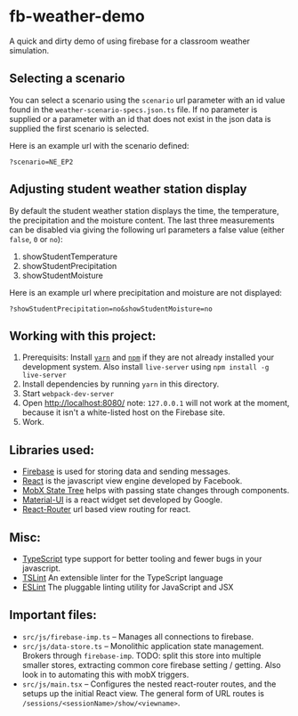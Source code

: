 # fb-weather-demo

A quick and dirty demo of using firebase for a classroom weather simulation.

## Selecting a scenario

You can select a scenario using the `scenario` url parameter with an id value found in the `weather-scenario-specs.json.ts` file.
If no parameter is supplied or a parameter with an id that does not exist in the json data is supplied the first scenario is selected.

Here is an example url with the scenario defined:

`?scenario=NE_EP2`

## Adjusting student weather station display

By default the student weather station displays the time, the temperature, the precipitation and the moisture content.  The last three measurements can be disabled via giving the following url parameters a false value (either `false`, `0` or `no`):

1. showStudentTemperature
2. showStudentPrecipitation
3. showStudentMoisture

Here is an example url where precipitation and moisture are not displayed:

`?showStudentPrecipitation=no&showStudentMoisture=no`

## Working with this project:

1. Prerequisits: Install [`yarn`](https://yarnpkg.com/) and [`npm`](https://www.npmjs.com/)
if they are not already installed  your development system.  Also install `live-server` using `npm install -g live-server`
2. Install dependencies by running `yarn` in this directory.
3. Start `webpack-dev-server`
4. Open [http://localhost:8080/](http://localhost:8080/) note: `127.0.0.1` will not work at the moment, because it isn't a white-listed host on the Firebase site.
5. Work.

## Libraries used:
* [Firebase](https://firebase.google.com/) is used for storing data and sending messages.
* [React](https://facebook.github.io/react/) is the javascript view engine developed by Facebook.
* [MobX State Tree](https://github.com/mobxjs/mobx-state-tree) helps with passing state changes through components.
* [Material-UI](http://www.material-ui.com/) is a react widget set developed by Google.
* [React-Router](https://reacttraining.com/react-router/) url based view routing for react.

## Misc:
* [TypeScript](https://www.typescriptlang.org/) type support for better tooling and fewer bugs in your javascript.
* [TSLint](https://palantir.github.io/tslint/) An extensible linter for the TypeScript language
* [ESLint](http://eslint.org/) The pluggable linting utility for JavaScript and JSX

## Important files:
* `src/js/firebase-imp.ts` – Manages all connections to firebase.
* `src/js/data-store.ts` – Monolithic application state management. Brokers through `firebase-imp`. TODO: split this store into multiple smaller stores, extracting common core firebase setting / getting. Also look in to automating this with mobX triggers.
* `src/js/main.tsx` – Configures the nested react-router routes, and the setups up the initial React view. The general form of URL routes is `/sessions/<sessionName>/show/<viewname>`.
